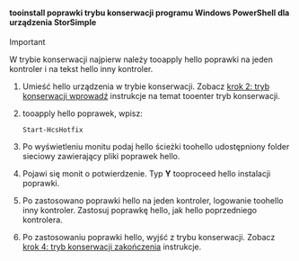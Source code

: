 <!--author=SharS last changed: 9/17/15-->

#### <a name="tooinstall-maintenance-mode-hotfixes-via-windows-powershell-for-storsimple"></a>tooinstall poprawki trybu konserwacji programu Windows PowerShell dla urządzenia StorSimple
> [!IMPORTANT]
> W trybie konserwacji najpierw należy tooapply hello poprawki na jeden kontroler i na tekst hello inny kontroler.
> 
> 

1. Umieść hello urządzenia w trybie konserwacji. Zobacz [krok 2: tryb konserwacji wprowadź](../articles/storsimple/storsimple-update-device.md#step2) instrukcje na temat tooenter tryb konserwacji.
2. tooapply hello poprawek, wpisz:
   
     `Start-HcsHotfix` 
3. Po wyświetleniu monitu podaj hello ścieżki toohello udostępniony folder sieciowy zawierający pliki poprawek hello.
4. Pojawi się monit o potwierdzenie. Typ **Y** tooproceed hello instalacji poprawki.
5. Po zastosowano poprawki hello na jeden kontroler, logowanie toohello inny kontroler. Zastosuj poprawkę hello, jak hello poprzedniego kontrolera.
6. Po zastosowaniu poprawki hello, wyjść z trybu konserwacji. Zobacz [krok 4: tryb konserwacji zakończenia](../articles/storsimple/storsimple-update-device.md#step4) instrukcje.

